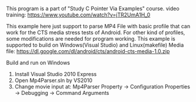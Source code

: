 This program is a part of "Study C Pointer Via Examples" course.
video training: https://www.youtube.com/watch?v=jTR2UmA1H_0

This example here just support to parse MP4 File with basic profile that can work for the CTS media stress tests of Android. For other kind of profiles, some modifications are needed for program working. This example is supported to build on Windows(Visual Studio) and Linux(makefile)
Media file: https://dl.google.com/dl/android/cts/android-cts-media-1.0.zip

Build and run on Windows
1. Install Visual Studio 2010 Express
2. Open Mp4Parser.sln by VS2010
3. Change movie input at: Mp4Parser Property -> Configuration Properties -> Debugging -> Command Arguments

